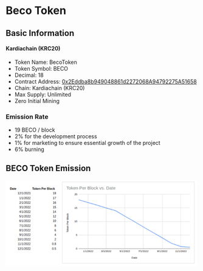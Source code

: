 # Beco Token

## Basic Information

#### Kardiachain (KRC20)

* Token Name: BecoToken
* Token Symbol: BECO
* Decimal: 18&#x20;
* Contract Address: [0x2Eddba8b949048861d2272068A94792275A51658](https://explorer.kardiachain.io/token/0x2Eddba8b949048861d2272068A94792275A51658)
* Chain: Kardiachain (KRC20)
* Max Supply: Unlimited
* Zero Initial Mining

### Emission Rate

* 19 BECO / block
* 2% for the development process
* 1% for marketing to ensure essential growth of the project
* 6% burning

## BECO Token Emission

![](<../.gitbook/assets/Screenshot from 2021-11-07 11-00-43.png>)
